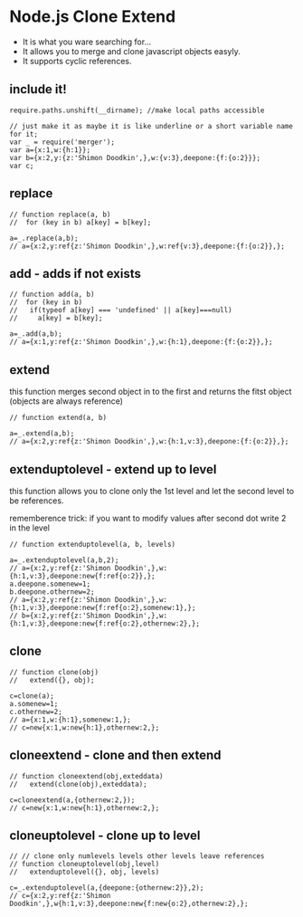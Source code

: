 # Node.js Clone Extend

* It is what you ware searching for...
* It allows you to merge and clone javascript objects easyly.
* It supports cyclic references.

## include it!
    require.paths.unshift(__dirname); //make local paths accessible

    // just make it as maybe it is like underline or a short variable name for it;
    var _ = require('merger');  
    var a={x:1,w:{h:1}};
    var b={x:2,y:{z:'Shimon Doodkin',},w:{v:3},deepone:{f:{o:2}}};
    var c;

## replace

    // function replace(a, b)
    //  for (key in b) a[key] = b[key];
    
    a=_.replace(a,b);
    // a={x:2,y:ref{z:'Shimon Doodkin',},w:ref{v:3},deepone:{f:{o:2}},};

## add - adds if not exists
    // function add(a, b)
    //  for (key in b)
    //   if(typeof a[key] === 'undefined' || a[key]===null)
    //     a[key] = b[key];
    
    a=_.add(a,b);
    // a={x:1,y:ref{z:'Shimon Doodkin',},w:{h:1},deepone:{f:{o:2}},};

## extend
this function merges second object in to the first and returns the fitst object (objects are always reference)

    // function extend(a, b)
    
    a=_.extend(a,b);
    // a={x:2,y:ref{z:'Shimon Doodkin',},w:{h:1,v:3},deepone:{f:{o:2}},};

## extenduptolevel - extend up to level
this function allows you to clone only the 1st level 
and let the second level to be references.

rememberence trick:
if you want to modify values after second dot write 2 in the level

    // function extenduptolevel(a, b, levels)
    
    a=_.extenduptolevel(a,b,2);
    // a={x:2,y:ref{z:'Shimon Doodkin',},w:{h:1,v:3},deepone:new{f:ref{o:2}},};
    a.deepone.somenew=1;
    b.deepone.othernew=2;
    // a={x:2,y:ref{z:'Shimon Doodkin',},w:{h:1,v:3},deepone:new{f:ref{o:2},somenew:1},};
    // b={x:2,y:ref{z:'Shimon Doodkin',},w:{h:1,v:3},deepone:new{f:ref{o:2},othernew:2},};

##  clone
    // function clone(obj)
    //   extend({}, obj);
    
    c=clone(a);
    a.somenew=1;
    c.othernew=2;
    // a={x:1,w:{h:1},somenew:1,};
    // c=new{x:1,w:new{h:1},othernew:2,};

## cloneextend - clone and then extend

    // function cloneextend(obj,exteddata)
    //   extend(clone(obj),exteddata);
    
    c=cloneextend(a,{othernew:2,});
    // c=new{x:1,w:new{h:1},othernew:2,};

## cloneuptolevel - clone up to level

    // // clone only numlevels levels other levels leave references
    // function cloneuptolevel(obj,level)
    //   extenduptolevel({}, obj, levels)
    
    c=_.extenduptolevel(a,{deepone:{othernew:2}},2);
    // c={x:2,y:ref{z:'Shimon Doodkin',},w{h:1,v:3},deepone:new{f:new{o:2},othernew:2},};
 
